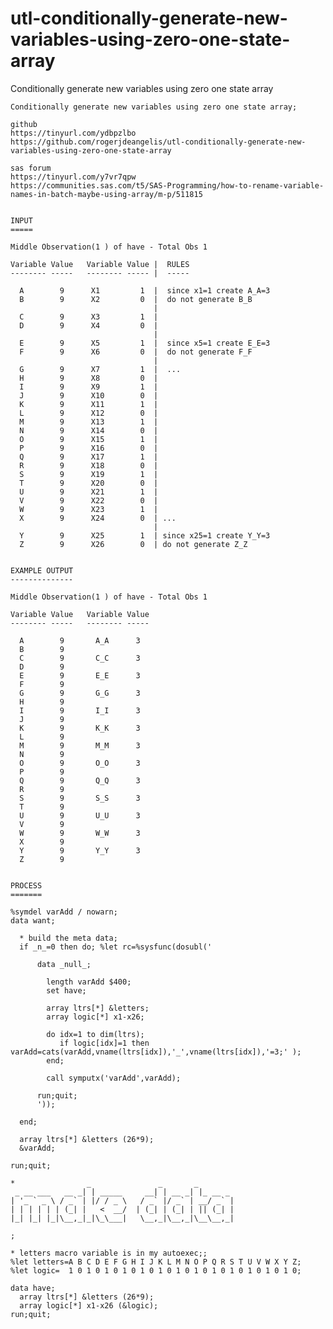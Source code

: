 # utl-conditionally-generate-new-variables-using-zero-one-state-array
Conditionally generate new variables using zero one state array

    Conditionally generate new variables using zero one state array;

    github
    https://tinyurl.com/ydbpzlbo
    https://github.com/rogerjdeangelis/utl-conditionally-generate-new-variables-using-zero-one-state-array

    sas forum
    https://tinyurl.com/y7vr7qpw
    https://communities.sas.com/t5/SAS-Programming/how-to-rename-variable-names-in-batch-maybe-using-array/m-p/511815


    INPUT
    =====

    Middle Observation(1 ) of have - Total Obs 1

    Variable Value   Variable Value |  RULES
    -------- -----   -------- ----- |  -----

      A        9      X1         1  |  since x1=1 create A_A=3
      B        9      X2         0  |  do not generate B_B
                                    |
      C        9      X3         1  |
      D        9      X4         0  |
                                    |
      E        9      X5         1  |  since x5=1 create E_E=3
      F        9      X6         0  |  do not generate F_F
                                    |
      G        9      X7         1  |  ...
      H        9      X8         0  |
      I        9      X9         1  |
      J        9      X10        0  |
      K        9      X11        1  |
      L        9      X12        0  |
      M        9      X13        1  |
      N        9      X14        0  |
      O        9      X15        1  |
      P        9      X16        0  |
      Q        9      X17        1  |
      R        9      X18        0  |
      S        9      X19        1  |
      T        9      X20        0  |
      U        9      X21        1  |
      V        9      X22        0  |
      W        9      X23        1  |
      X        9      X24        0  | ...
                                    |
      Y        9      X25        1  | since x25=1 create Y_Y=3
      Z        9      X26        0  | do not generate Z_Z


    EXAMPLE OUTPUT
    --------------

    Middle Observation(1 ) of have - Total Obs 1

    Variable Value   Variable Value
    -------- -----   -------- -----

      A        9       A_A      3
      B        9
      C        9       C_C      3
      D        9
      E        9       E_E      3
      F        9
      G        9       G_G      3
      H        9
      I        9       I_I      3
      J        9
      K        9       K_K      3
      L        9
      M        9       M_M      3
      N        9
      O        9       O_O      3
      P        9
      Q        9       Q_Q      3
      R        9
      S        9       S_S      3
      T        9
      U        9       U_U      3
      V        9
      W        9       W_W      3
      X        9
      Y        9       Y_Y      3
      Z        9


    PROCESS
    =======

    %symdel varAdd / nowarn;
    data want;

      * build the meta data;
      if _n_=0 then do; %let rc=%sysfunc(dosubl('

          data _null_;

            length varAdd $400;
            set have;

            array ltrs[*] &letters;
            array logic[*] x1-x26;

            do idx=1 to dim(ltrs);
               if logic[idx]=1 then varAdd=cats(varAdd,vname(ltrs[idx]),'_',vname(ltrs[idx]),'=3;' );
            end;

            call symputx('varAdd',varAdd);

          run;quit;
          '));

      end;

      array ltrs[*] &letters (26*9);
      &varAdd;

    run;quit;

    *                _               _       _
     _ __ ___   __ _| | _____     __| | __ _| |_ __ _
    | '_ ` _ \ / _` | |/ / _ \   / _` |/ _` | __/ _` |
    | | | | | | (_| |   <  __/  | (_| | (_| | || (_| |
    |_| |_| |_|\__,_|_|\_\___|   \__,_|\__,_|\__\__,_|

    ;

    * letters macro variable is in my autoexec;;
    %let letters=A B C D E F G H I J K L M N O P Q R S T U V W X Y Z;
    %let logic=  1 0 1 0 1 0 1 0 1 0 1 0 1 0 1 0 1 0 1 0 1 0 1 0 1 0;

    data have;
      array ltrs[*] &letters (26*9);
      array logic[*] x1-x26 (&logic);
    run;quit;




